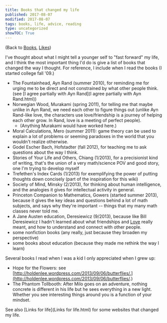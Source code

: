 ```yaml
---
title: Books that changed my life
published: 2017-08-07
modified: 2017-08-07
tags: books, life, advice, reading
type: uncategorized
showTOC: True
---
```




(Back to [Books](Books.html), [Likes](Likes.html))

I've thought about what I might tell a younger self to "fast forward" my life, and I think the most important thing I'd do is give a list of books that changed the way I thought. For reference, I include when I read the books (I started college fall '09.)

+ The Fountainhead, Ayn Rand (summer 2010), for reminding me for urging me to be direct and not constrained by what other people think. (see [I agree partially with Ayn Rand](I agree partially with Ayn Rand.html))
+ Norwegian Wood, Murakami (spring 2011), for telling me that maybe unlike in Ayn Rand, we need each other to figure things out (unlike Ayn Rand-like love, the characters use love/friendship is a journey of helping each other grow. In Rand, love is a meeting of perfect people).
    + (Anything Murakami would have worked here.)
+ Moral Calculations, Mero (summer 2011): game theory can be used to explain a lot of problems or seeming paradoxes in the world that you wouldn't realize otherwise.
+ Godel Escher Bach, Hofstadter (fall 2012), for teaching me to ask questions about the way I think.
+ Stories of Your Life and Others, Chiang (1/2013), for a precisionist kind of writing, that's the union of a very math/science POV and good story, one I'm trying to develop myself
+ Trefethen's Index Cards (1/2013) for exemplifying the power of putting thoughts down concisely (part of the inspiration for this wiki)
+ Society of Mind, Minsky (2/2013), for thinking about human intelligence, and the analogies it gives for intellectual activity in general.
+ Princeton Companion to Mathematics, Gowers (started summer 2013), because it gives the key ideas and questions behind a lot of math subjects, and says why they're important -- things that my many math classes never told me.
+ A Jane Austen education, Deresiewicz (9/2013), because like Bill Deresiewicz I hadn't learned about what friendships and [Love](Love.html) really meant, and how to understand and connect with other people.
+ some nonfiction books (any really, just because they broaden my perspective)
+ some books about education (because they made me rethink the way I learn)

Several books I read when I was a kid I only appreciated when I grew up:

+ Hope for the Flowers: see [http://holdenlee.wordpress.com/2013/09/06/butterflies/.](http://holdenlee.wordpress.com/2013/09/06/butterflies/.)
+ The Phantom Tollbooth: After Milo goes on an adventure, nothing concrete is different in his life but he sees everything in a new light. Whether you see interesting things around you is a function of your mindset.

See also [Links for life](Links for life.html) for some websites that changed my life.


